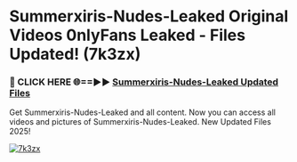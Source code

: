 # Summerxiris-Nudes-Leaked Original Videos 0nlyFans Leaked - Files Updated! (7k3zx)

<h3>🔴 CLICK HERE 🌐==►► <a href="https://tinyurl.com/4mcuefdz" rel="nofollow">Summerxiris-Nudes-Leaked Updated Files</a></h3>

Get Summerxiris-Nudes-Leaked and all content. Now you can access all videos and pictures of Summerxiris-Nudes-Leaked. New Updated Files 2025!

[![7k3zx](https://i.imgur.com/StAQSOY.gif)](https://tinyurl.com/4mcuefdz)
